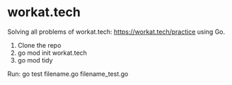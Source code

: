 # workat.tech
Solving all problems of workat.tech: https://workat.tech/practice using Go.

1. Clone the repo
2. go mod init workat.tech
3. go mod tidy

Run: go test filename.go filename_test.go

